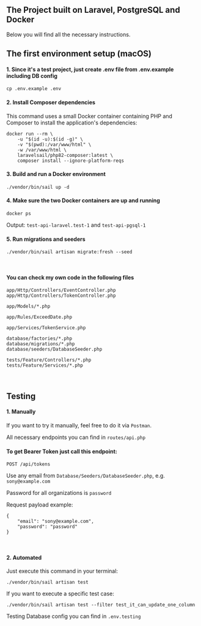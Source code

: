 ## The Project built on Laravel, PostgreSQL and Docker
Below you will find all the necessary instructions.

## The first environment setup (macOS)

#### 1. Since it's a test project, just create .env file from .env.example including DB config
```
cp .env.example .env
```

#### 2. Install Composer dependencies
This command uses a small Docker container containing PHP and Composer to install the application's dependencies:
```
docker run --rm \
    -u "$(id -u):$(id -g)" \
    -v "$(pwd):/var/www/html" \
    -w /var/www/html \
    laravelsail/php82-composer:latest \
    composer install --ignore-platform-reqs
```

#### 3. Build and run a Docker environment
```
./vendor/bin/sail up -d
```

#### 4. Make sure the two Docker containers are up and running
```
docker ps
```
Output:
`test-api-laravel.test-1`
and
`test-api-pgsql-1`

#### 5. Run migrations and seeders
```
./vendor/bin/sail artisan migrate:fresh --seed
```

<br>

#### You can check my own code in the following files

```
app/Http/Controllers/EventController.php
app/Http/Controllers/TokenController.php

app/Models/*.php

app/Rules/ExceedDate.php

app/Services/TokenService.php

database/factories/*.php
database/migrations/*.php
database/seeders/DatabaseSeeder.php

tests/Feature/Controllers/*.php
tests/Feature/Services/*.php
```

<br>

## Testing

#### 1. Manually

If you want to try it manually, feel free to do it via `Postman`.

All necessary endpoints you can find in `routes/api.php`

#### To get Bearer Token just call this endpoint:

`POST /api/tokens`

Use any email from `Database/Seeders/DatabaseSeeder.php`, e.g. `sony@example.com`

Password for all organizations is `password`

Request payload example:
```
{
    "email": "sony@example.com",
    "password": "password"
}
```

<br>

#### 2. Automated
Just execute this command in your terminal:

```
./vendor/bin/sail artisan test
```

If you want to execute a specific test case:

```
./vendor/bin/sail artisan test --filter test_it_can_update_one_column
```

Testing Database config you can find in `.env.testing`
